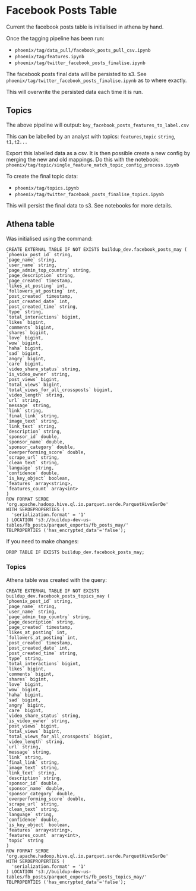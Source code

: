# Facebook Posts Table
Current the facebook posts table is initialised in athena by hand.

Once the tagging pipeline has been run:
- `phoenix/tag/data_pull/facebook_posts_pull_csv.ipynb`
- `phoenix/tag/features.ipynb`
- `phoenix/tag/twitter_facebook_posts_finalise.ipynb`


The facebook posts final data will be persisted to s3. See `phoenix/tag/twitter_facebook_posts_finalise.ipynb`
as to where exactly.

This will overwrite the persisted data each time it is run.

## Topics
The above pipeline will output:
`key_facebook_posts_features_to_label.csv`

This can be labelled by an analyst with topics:
`features`,`topic`
`string`, `t1,t2...`

Export this labelled data as a csv. It is then possible create a new config by merging the new and old mappings. Do this with the notebook:
`phoenix/tag/topic/single_feature_match_topic_config_process.ipynb`


To create the final topic data:
- `phoenix/tag/topics.ipynb`
- `phoenix/tag/twitter_facebook_posts_finalise_topics.ipynb`

This will persist the final data to s3. See notebooks for more details.


## Athena table
Was initialised using the command:
```
CREATE EXTERNAL TABLE IF NOT EXISTS buildup_dev.facebook_posts_may (
`phoenix_post_id` string,
`page_name` string,
`user_name` string,
`page_admin_top_country` string,
`page_description` string,
`page_created` timestamp,
`likes_at_posting` int,
`followers_at_posting` int,
`post_created` timestamp,
`post_created_date` int,
`post_created_time` string,
`type` string,
`total_interactions` bigint,
`likes` bigint,
`comments` bigint,
`shares` bigint,
`love` bigint,
`wow` bigint,
`haha` bigint,
`sad` bigint,
`angry` bigint,
`care` bigint,
`video_share_status` string,
`is_video_owner` string,
`post_views` bigint,
`total_views` bigint,
`total_views_for_all_crossposts` bigint,
`video_length` string,
`url` string,
`message` string,
`link` string,
`final_link` string,
`image_text` string,
`link_text` string,
`description` string,
`sponsor_id` double,
`sponsor_name` double,
`sponsor_category` double,
`overperforming_score` double,
`scrape_url` string,
`clean_text` string,
`language` string,
`confidence` double,
`is_key_object` boolean,
`features` array<string>,
`features_count` array<int>
)
ROW FORMAT SERDE 'org.apache.hadoop.hive.ql.io.parquet.serde.ParquetHiveSerDe'
WITH SERDEPROPERTIES (
  'serialization.format' = '1'
) LOCATION 's3://buildup-dev-us-tables/fb_posts/parquet_exports/fb_posts_may/'
TBLPROPERTIES ('has_encrypted_data'='false');
```
If you need to make changes:
```
DROP TABLE IF EXISTS buildup_dev.facebook_posts_may;
```
### Topics
Athena table was created with the query:
```
CREATE EXTERNAL TABLE IF NOT EXISTS buildup_dev.facebook_posts_topics_may (
`phoenix_post_id` string,
`page_name` string,
`user_name` string,
`page_admin_top_country` string,
`page_description` string,
`page_created` timestamp,
`likes_at_posting` int,
`followers_at_posting` int,
`post_created` timestamp,
`post_created_date` int,
`post_created_time` string,
`type` string,
`total_interactions` bigint,
`likes` bigint,
`comments` bigint,
`shares` bigint,
`love` bigint,
`wow` bigint,
`haha` bigint,
`sad` bigint,
`angry` bigint,
`care` bigint,
`video_share_status` string,
`is_video_owner` string,
`post_views` bigint,
`total_views` bigint,
`total_views_for_all_crossposts` bigint,
`video_length` string,
`url` string,
`message` string,
`link` string,
`final_link` string,
`image_text` string,
`link_text` string,
`description` string,
`sponsor_id` double,
`sponsor_name` double,
`sponsor_category` double,
`overperforming_score` double,
`scrape_url` string,
`clean_text` string,
`language` string,
`confidence` double,
`is_key_object` boolean,
`features` array<string>,
`features_count` array<int>,
`topic` string
)
ROW FORMAT SERDE 'org.apache.hadoop.hive.ql.io.parquet.serde.ParquetHiveSerDe'
WITH SERDEPROPERTIES (
  'serialization.format' = '1'
) LOCATION 's3://buildup-dev-us-tables/fb_posts/parquet_exports/fb_posts_topics_may/'
TBLPROPERTIES ('has_encrypted_data'='false');
```
